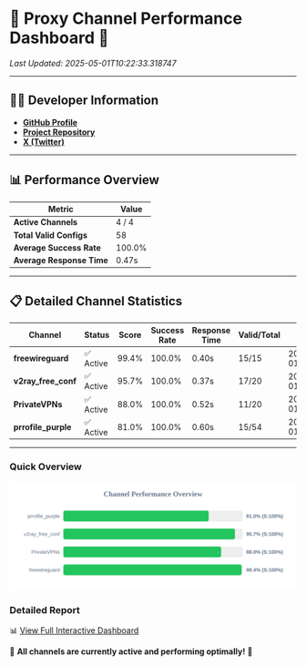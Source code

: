 # 🌟 Proxy Channel Performance Dashboard 🌟

_Last Updated: 2025-05-01T10:22:33.318747_

---

## 👩‍💻 Developer Information

- **[GitHub Profile](https://github.com/4n0nymou3)**  
- **[Project Repository](https://github.com/4n0nymou3/multi-proxy-config-fetcher)**  
- **[X (Twitter)](https://x.com/4n0nymou3)**  

---

## 📊 Performance Overview

| Metric                | Value       |
|-----------------------|-------------|
| **Active Channels**   | 4 / 4       |
| **Total Valid Configs** | 58          |
| **Average Success Rate** | 100.0%      |
| **Average Response Time** | 0.47s       |

---

## 📋 Detailed Channel Statistics

| Channel          | Status     | Score  | Success Rate | Response Time | Valid/Total | Last Success               |
|------------------|------------|--------|--------------|---------------|-------------|----------------------------|
| **freewireguard**  | ✅ Active  | 99.4%  | 100.0% | 0.40s         | 15/15       | 2025-05-01T10:22:33.317012 |
| **v2ray_free_conf**  | ✅ Active  | 95.7%  | 100.0% | 0.37s         | 17/20       | 2025-05-01T10:22:32.336550 |
| **PrivateVPNs**  | ✅ Active  | 88.0%  | 100.0% | 0.52s         | 11/20       | 2025-05-01T10:22:32.883922 |
| **prrofile_purple**  | ✅ Active  | 81.0%  | 100.0% | 0.60s         | 15/54       | 2025-05-01T10:22:31.916574 |

---

### Quick Overview
<div align="center">
  <a href="https://raw.githubusercontent.com/nullluser/NullRepo/refs/heads/main/assets/channel_stats_chart.svg">
    <img src="https://raw.githubusercontent.com/nullluser/NullRepo/refs/heads/main/assets/channel_stats_chart.svg" alt="Source Performance Statistics" width="800">
  </a>
</div>

### Detailed Report
📊 [View Full Interactive Dashboard](https://htmlpreview.github.io/?https://github.com/nullluser/NullRepo/blob/main/assets/performance_report.html)

🎉 **All channels are currently active and performing optimally!** 🎉
